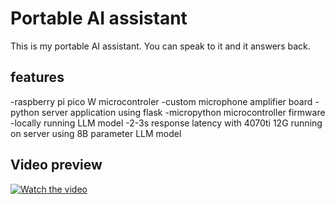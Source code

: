 # Portable AI assistant
This is my portable AI assistant. You can speak to it and it answers back.

## features
-raspberry pi pico W microcontroler
-custom microphone amplifier board
-python server application using flask
-micropython microcontroller firmware
-locally running LLM model
-2-3s response latency with 4070ti 12G running on server using 8B parameter LLM  model

## Video preview
[![Watch the video](https://img.youtube.com/vi/ROfoCoXaeUs/maxresdefault.jpg)](https://youtu.be/ROfoCoXaeUs)
